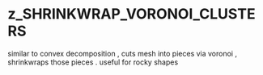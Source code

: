 # z_SHRINKWRAP_VORONOI_CLUSTERS

similar to convex decomposition , cuts mesh into pieces via voronoi , shrinkwraps those pieces . useful for rocky shapes
